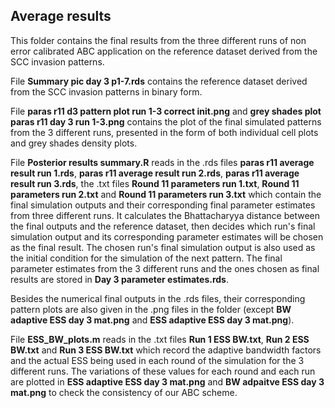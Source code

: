 ## Average results ##
This folder contains the final results from the three different runs of non error calibrated ABC application on the reference dataset derived from the SCC invasion patterns. 

File **Summary pic day 3 p1-7.rds** contains the reference dataset derived from the SCC invasion patterns in binary form.

File **paras r11 d3 pattern plot run 1-3 correct init.png** and **grey shades plot paras r11 day 3 run 1-3.png** contains the plot of the final simulated patterns from the 3 different runs, presented in the form of both individual cell plots and grey shades density plots.  

File **Posterior results summary.R** reads in the .rds files **paras r11 average result run 1.rds**, **paras r11 average result run 2.rds**, **paras r11 average result run 3.rds**, the .txt files **Round 11 parameters run 1.txt**, **Round 11 parameters run 2.txt** and **Round 11 parameters run 3.txt** which contain the final simulation outputs and their corresponding final parameter estimates from three different runs. It calculates the Bhattacharyya distance between the final outputs and the reference dataset, then decides which run's final simulation output and its corresponding parameter estimates will be chosen as the final result. The chosen run's final simulation output is also used as the initial condition for the simulation of the next pattern. The final parameter estimates from the 3 different runs and the ones chosen as final results are stored in **Day 3 parameter estimates.rds**.  

Besides the numerical final outputs in the .rds files, their corresponding pattern plots are also given in the .png files in the folder (except **BW adaptive ESS day 3 mat.png** and **ESS adaptive ESS day 3 mat.png**).   

File **ESS_BW_plots.m** reads in the .txt files **Run 1 ESS BW.txt**, **Run 2 ESS BW.txt** and **Run 3 ESS BW.txt** which record the adaptive bandwidth factors and the actual ESS being used in each round of the simulation for the 3 different runs. The variations of these values for each round and each run are plotted in **ESS adaptive ESS day 3 mat.png** and **BW adpaitve ESS day 3 mat.png** to check the consistency of our ABC scheme.  
